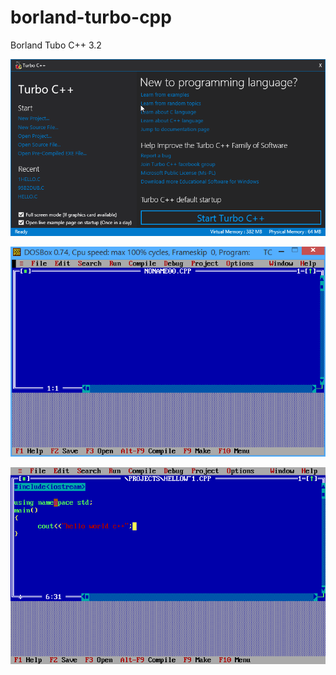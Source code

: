 # borland-turbo-cpp
Borland Tubo C++ 3.2

![](imagens/tela_inicial.png)

![](imagens/tela_vazia.png)

![](imagens/exemplo1.png)

